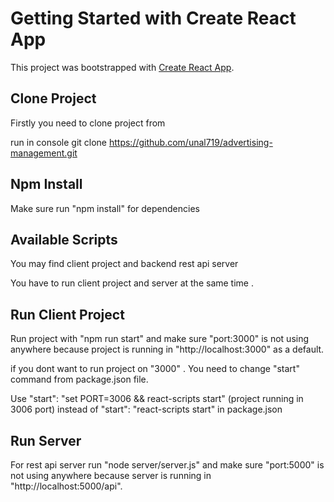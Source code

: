 # Getting Started with Create React App

This project was bootstrapped with [Create React App](https://github.com/facebook/create-react-app).

## Clone Project

Firstly you need to clone project from

run in console git clone https://github.com/unal719/advertising-management.git

## Npm Install

Make sure run "npm install" for dependencies

## Available Scripts

You may find client project and backend rest api server

You have to run client project and server at the same time .

## Run Client Project

Run project with "npm run start" and make sure "port:3000" is not using anywhere because project is running in "http://localhost:3000" as a default.

if you dont want to run project on "3000" . You need to change "start" command from package.json file.

Use "start": "set PORT=3006 && react-scripts start" (project running in 3006 port) instead of "start": "react-scripts start" in package.json

## Run Server

For rest api server run "node server/server.js" and make sure "port:5000" is not using anywhere because server is running in "http://localhost:5000/api".
